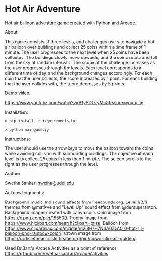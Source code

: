 # Hot Air Adventure

Hot air balloon adventure game created with Python and Arcade.

About:

This game consists of three levels, and challenges users to navigate a hot air balloon over buildings and collect 25 coins within a time frame of 1 minute.
The user progresses to the next level when 25 coins have been collected. 
The buildings slowly move upwards, and the coins rotate and fall from the sky at random intervals. The scope of the challenge increases as the user progresses through the levels.
Each level corresponds to a different time of day, and the background changes accordingly. For each coin that the user collects, the score increases by 1 point. 
For each building that the user collides with, the score decreases by 5 points.


Demo video: 


https://www.youtube.com/watch?v=B1yPDLrryMc&feature=youtu.be



Installation:
```
> pip install -r requirements.txt
```
```
> python maingame.py
```
Instructions:

The user should use the arrow keys to move the balloon toward the coins while avoiding collision with surrounding buildings.
The objective of each level is to collect 25 coins in less than 1 minute. The screen scrolls to the right as the user progresses through the level.

Author:

Swetha Sankar: swetha@udel.edu

Acknowledgments:

Background music and sound effects from freesounds.org. Level 1/2/3 themes from @mativve and "Level Up" sound effect from @dersuperanton. Background images created with canva.com.
Coin image from https://dlpng.com/png/185509. Trophy image from https://www.hiclipart.com/search?clipart=prize. Balloon from https://www.clipartmax.com/middle/m2i8H7H7N4A0Z5A0_0-hot-air-balloon-png-rainbow-color/. Crown image from https://carlisletheacarlisletheatre.org/pin/crown-clip-art-golden/. 


Used Dr.Bart's Arcade Activities as a point of reference: https://github.com/swetha-sankar/ArcadeActivities